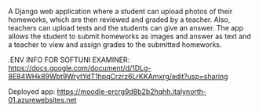 A Django web application where a student can upload photos of their homeworks, which are then reviewed and graded by a teacher. Also, teachers can upload tests and the students can give an answer. The app allows the student to submit homeworks as images and answer as text and a teacher to view and assign grades to the submitted homeworks.

.ENV INFO FOR SOFTUNI EXAMINER:
https://docs.google.com/document/d/1DLg-8E84WHk89Wbt9WrytYdT1hpqCrzrz6LrKKAmxrg/edit?usp=sharing

Deployed app:
https://moodle-ercrg9d8b2b2hqhh.italynorth-01.azurewebsites.net
